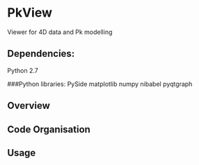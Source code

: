 PkView
======

Viewer for 4D data and Pk modelling


## Dependencies:
Python 2.7

###Python libraries:
PySide
matplotlib
numpy 
nibabel
pyqtgraph


## Overview

## Code Organisation

## Usage






